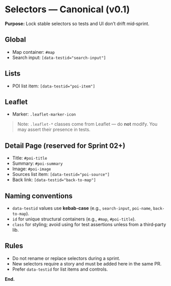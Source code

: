 # Selectors — Canonical (v0.1)

**Purpose:** Lock stable selectors so tests and UI don’t drift mid‑sprint.

## Global
- Map container: `#map`
- Search input: `[data-testid="search-input"]`

## Lists
- POI list item: `[data-testid="poi-item"]`

## Leaflet
- Marker: `.leaflet-marker-icon`
> Note: `.leaflet-*` classes come from Leaflet — do **not** modify. You may assert their presence in tests.

## Detail Page (reserved for Sprint 02+)
- Title: `#poi-title`
- Summary: `#poi-summary`
- Image: `#poi-image`
- Sources list item: `[data-testid="poi-source"]`
- Back link: `[data-testid="back-to-map"]`

## Naming conventions
- `data-testid` values use **kebab-case** (e.g., `search-input`, `poi-name`, `back-to-map`).
- `id` for unique structural containers (e.g., `#map`, `#poi-title`).
- `class` for styling; avoid using for test assertions unless from a third‑party lib.

## Rules
- Do not rename or replace selectors during a sprint.  
- New selectors require a story and must be added here in the same PR.  
- Prefer `data-testid` for list items and controls.

**End.**
